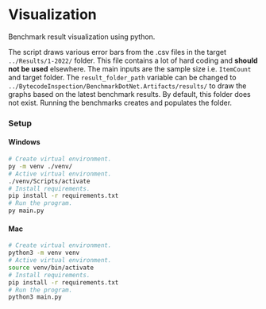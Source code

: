 # Visualization
Benchmark result visualization using python.

The script draws various error bars from the .csv files in the target `../Results/1-2022/` folder. This file contains a lot of hard coding and **should not be used** elsewhere. The main inputs are the sample size i.e. `ItemCount` and target folder. The `result_folder_path` variable can be changed to `../BytecodeInspection/BenchmarkDotNet.Artifacts/results/` to draw the graphs based on the latest benchmark results. By default, this folder does not exist. Running the benchmarks creates and populates the folder.

### Setup
#### Windows
```bash
# Create virtual environment.
py -m venv ./venv/
# Active virtual environment.
./venv/Scripts/activate
# Install requirements.
pip install -r requirements.txt
# Run the program.
py main.py
```
#### Mac
```bash
# Create virtual environment.
python3 -m venv venv
# Active virtual environment.
source venv/bin/activate
# Install requirements.
pip install -r requirements.txt
# Run the program.
python3 main.py
```
